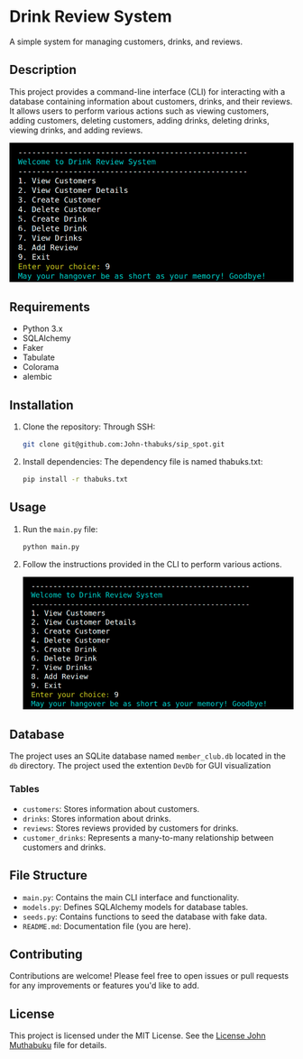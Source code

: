 # Drink Review System

A simple system for managing customers, drinks, and reviews.

## Description

This project provides a command-line interface (CLI) for interacting with a database containing information about customers, drinks, and their reviews. It allows users to perform various actions such as viewing customers, adding customers, deleting customers, adding drinks, deleting drinks, viewing drinks, and adding reviews.

![CLI image](images/homepage_cli.png)

## Requirements

- Python 3.x
- SQLAlchemy
- Faker
- Tabulate
- Colorama
- alembic

## Installation

1. Clone the repository:
    Through SSH:

    ```bash
    git clone git@github.com:John-thabuks/sip_spot.git
    ```

2. Install dependencies:
    The dependency file is named thabuks.txt:

    ```bash
    pip install -r thabuks.txt
    ```

## Usage

1. Run the `main.py` file:

    ```bash
    python main.py
    ```

2. Follow the instructions provided in the CLI to perform various actions.

    ![CLI image](images/homepage_cli.png)

## Database

The project uses an SQLite database named `member_club.db` located in the `db` directory.
The project used the extention `DevDb` for GUI visualization

### Tables

- `customers`: Stores information about customers.
- `drinks`: Stores information about drinks.
- `reviews`: Stores reviews provided by customers for drinks.
- `customer_drinks`: Represents a many-to-many relationship between customers and drinks.

## File Structure

- `main.py`: Contains the main CLI interface and functionality.
- `models.py`: Defines SQLAlchemy models for database tables.
- `seeds.py`: Contains functions to seed the database with fake data.
- `README.md`: Documentation file (you are here).

## Contributing

Contributions are welcome! Please feel free to open issues or pull requests for any improvements or features you'd like to add.

## License

This project is licensed under the MIT License. See the [License John Muthabuku](https://github.com/John-thabuks/sip_spot) file for details.
